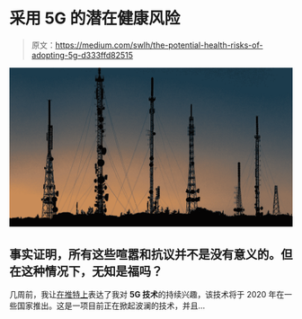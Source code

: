# 采用 5G 的潜在健康风险

> 原文：<https://medium.com/swlh/the-potential-health-risks-of-adopting-5g-d333ffd82515>

![](img/ac4e5040f92516dd76de50a083dbe37a.png)

## 事实证明，所有这些喧嚣和抗议并不是没有意义的。但在这种情况下，无知是福吗？

几周前，我让[在推特上](https://twitter.com/vnynyr/status/1112529263188676608?s=12)表达了我对 **5G 技术**的持续兴趣，该技术将于 2020 年在一些国家推出。这是一项目前正在掀起波澜的技术，并且…